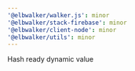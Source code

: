 ```yaml
---
'@elbwalker/walker.js': minor
'@elbwalker/stack-firebase': minor
'@elbwalker/client-node': minor
'@elbwalker/utils': minor
---
```


Hash ready dynamic value
